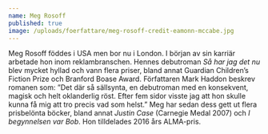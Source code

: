 ```yaml
---
name: Meg Rosoff
published: true
image: /uploads/foerfattare/meg-rosoff-credit-eamonn-mccabe.jpg
---
```


Meg Rosoff föddes i USA men bor nu i London. I början av sin karriär arbetade hon inom reklambranschen. Hennes debutroman _Så har jag det nu_ blev mycket hyllad och vann flera priser, bland annat Guardian Children’s Fiction Prize och Branford Boase Award. Författaren Mark Haddon beskrev romanen som: ”Det där så sällsynta, en debutroman med en konsekvent, magisk och helt oklanderlig röst. Efter fem sidor visste jag att hon skulle kunna få mig att tro precis vad som helst.” Meg har sedan dess gett ut flera prisbelönta böcker, bland annat _Justin Case_ (Carnegie Medal 2007) och _I begynnelsen var Bob_. Hon tilldelades 2016 års ALMA-pris.
